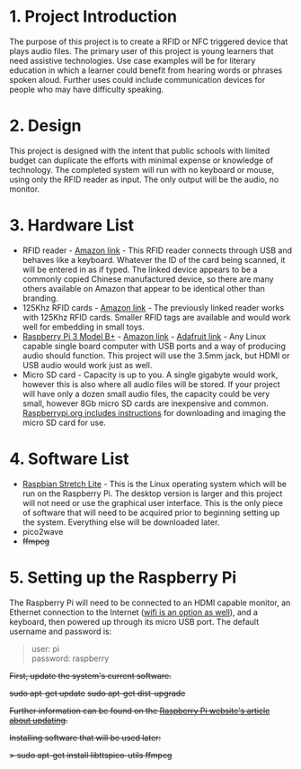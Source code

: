 # 1. Project Introduction
The purpose of this project is to create a RFID or NFC triggered device that plays audio files. The primary user of this project is young learners that need assistive technologies. Use case examples will be for literary education in which a learner could benefit from hearing words or phrases spoken aloud. Further uses could include communication devices for people who may have difficulty speaking.

# 2. Design
This project is designed with the intent that public schools with limited budget can duplicate the efforts with minimal expense or knowledge of technology. The completed system will run with no keyboard or mouse, using only the RFID reader as input. The only output will be the audio, no monitor.

# 3. Hardware List
* RFID reader - [Amazon link](https://www.amazon.com/gp/product/B07B7H6CQ2/ref=ppx_yo_dt_b_asin_title_o03__o00_s00?ie=UTF8&psc=1) - This RFID reader connects through USB and behaves like a keyboard. Whatever the ID of the card being scanned, it will be entered in as if typed. The linked device appears to be a commonly copied Chinese manufactured device, so there are many others available on Amazon that appear to be identical other than branding.
* 125Khz RFID cards - [Amazon link](https://www.amazon.com/gp/product/B01M1L7NHI/ref=ppx_yo_dt_b_asin_title_o02__o00_s00?ie=UTF8&psc=1) - The previously linked reader works with 125Khz RFID cards. Smaller RFID tags are available and would work well for embedding in small toys.
* [Raspberry Pi 3 Model B+](https://www.raspberrypi.org/products/raspberry-pi-3-model-b-plus/) - [Amazon link](https://www.amazon.com/Raspberry-Pi-RASPBERRYPI3-MODB-1GB-Model-Motherboard/dp/B01CD5VC92/ref=sr_1_4/130-2520141-0674123?ie=UTF8&qid=1549577301&sr=8-4&keywords=raspberry+pi+3+model) - [Adafruit link](https://www.adafruit.com/product/3775) - Any Linux capable single board computer  with USB ports and a way of producing audio should function. This project will use the 3.5mm jack, but HDMI or USB audio would work just as well.
* Micro SD card - Capacity is up to you. A single gigabyte would work, however this is also where all audio files will be stored. If your project will have only a dozen small audio files, the capacity could be very small, however 8Gb micro SD cards are inexpensive and common. [Raspberrypi.org includes instructions](https://www.raspberrypi.org/documentation/installation/installing-images/) for downloading and imaging the micro SD card for use.

# 4. Software List
* [Raspbian Stretch Lite](https://www.raspberrypi.org/downloads/raspbian/) - This is the Linux operating system which will be run on the Raspberry Pi. The desktop version is larger and this project will not need or use the graphical user interface. This is the only piece of software that will need to be acquired prior to beginning setting up the system. Everything else will be downloaded later.
* pico2wave
* ~~ffmpeg~~

# 5. Setting up the Raspberry Pi
The Raspberry Pi will need to be connected to an HDMI capable monitor, an Ethernet connection to the Internet ([wifi is an option as well](https://www.raspberrypi.org/documentation/configuration/wireless/wireless-cli.md)), and a keyboard, then powered up through its micro USB port. The default username and password is:

> user: pi         
> password: raspberry

~~First, update the system's current software.~~

~~sudo apt-get update~~
~~sudo apt-get dist-upgrade~~

~~Further information can be found on the [Raspberry Pi website's article about updating](https://www.raspberrypi.org/documentation/raspbian/updating.md).~~

~~Installing software that will be used later:~~

~~> sudo apt-get install libttspico-utils ffmpeg~~

